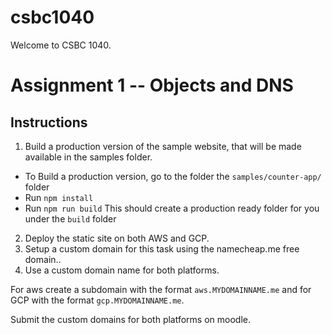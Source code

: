 # csbc1040

Welcome to CSBC 1040. 

# Assignment 1 -- Objects and DNS

## Instructions

1. Build a production version of the sample website, that will be made available in the samples folder.
  * To Build a production version, go to the folder the `samples/counter-app/` folder
  * Run `npm install`
  * Run `npm run build`
  This should create a production ready folder for you under the `build` folder
2. Deploy the static site on both AWS and GCP.
3. Setup a custom domain for this task using the namecheap.me free domain..
4. Use a custom domain name for both platforms.

For aws create a subdomain with the format `aws.MYDOMAINNAME.me` and for GCP with the format `gcp.MYDOMAINNAME.me`.


Submit the custom domains for both platforms on moodle.